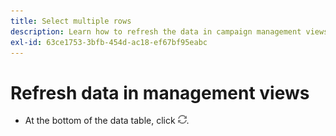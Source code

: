 ```yaml
---
title: Select multiple rows
description: Learn how to refresh the data in campaign management views.
exl-id: 63ce1753-3bfb-454d-ac18-ef67bf95eabc
---
```

# Refresh data in management views

* At the bottom of the data table, click ![Refresh](/help/search-social-commerce/assets/refresh.png).

